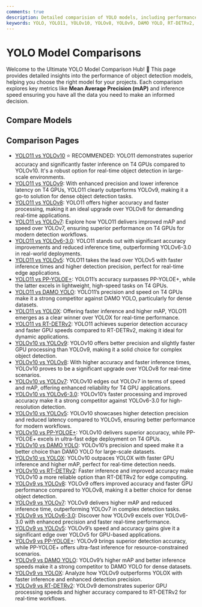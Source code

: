 ```yaml
---
comments: true
description: Detailed comparision of YOLO models, including performance, speed, mAP, and deployment benchmarks for object detection tasks.
keywords: YOLO, YOLO11, YOLOv10, YOLOv8, YOLOv9, DAMO YOLO, RT-DETRv2, YOLOX, PP-YOLOE+, model comparison, object detection, computer vision
---
```


# YOLO Model Comparisons

Welcome to the Ultimate YOLO Model Comparison Hub! 🚀 This page provides detailed insights into the performance of object detection models, helping you choose the right model for your projects. Each comparison explores key metrics like **Mean Average Precision (mAP)** and inference speed ensuring you have all the data you need to make an informed decision.

## Compare Models

## Comparison Pages

- [YOLO11 vs YOLOv10](../compare/yolo11-vs-yolov10.md) ⭐ RECOMMENDED: YOLO11 demonstrates superior accuracy and significantly faster inference on T4 GPUs compared to YOLOv10. It's a robust option for real-time object detection in large-scale environments.
- [YOLO11 vs YOLOv9](../compare/yolo11-vs-yolov9.md): With enhanced precision and lower inference latency on T4 GPUs, YOLO11 clearly outperforms YOLOv9, making it a go-to solution for dense object detection tasks.
- [YOLO11 vs YOLOv8](../compare/yolo11-vs-yolov8.md): YOLO11 offers higher accuracy and faster processing, making it an ideal upgrade over YOLOv8 for demanding real-time applications.
- [YOLO11 vs YOLOv7](../compare/yolo11-vs-yolov7.md): Explore how YOLO11 delivers improved mAP and speed over YOLOv7, ensuring superior performance on T4 GPUs for modern detection workflows.
- [YOLO11 vs YOLOv6-3.0](../compare/yolo11-vs-yolov6-3.0.md): YOLO11 stands out with significant accuracy improvements and reduced inference time, outperforming YOLOv6-3.0 in real-world deployments.
- [YOLO11 vs YOLOv5](../compare/yolo11-vs-yolov5.md): YOLO11 takes the lead over YOLOv5 with faster inference times and higher detection precision, perfect for real-time edge applications.
- [YOLO11 vs PP-YOLOE+](../compare/yolo11-vs-pp-yoloe+.md): YOLO11’s accuracy surpasses PP-YOLOE+, while the latter excels in lightweight, high-speed tasks on T4 GPUs.
- [YOLO11 vs DAMO YOLO](../compare/yolo11-vs-damo-yolo.md): YOLO11’s precision and speed on T4 GPUs make it a strong competitor against DAMO YOLO, particularly for dense datasets.
- [YOLO11 vs YOLOX](../compare/yolo11-vs-yolox.md): Offering faster inference and higher mAP, YOLO11 emerges as a clear winner over YOLOX for real-time performance.
- [YOLO11 vs RT-DETRv2](../compare/yolo11-vs-rtdetrv2.md): YOLO11 achieves superior detection accuracy and faster GPU speeds compared to RT-DETRv2, making it ideal for dynamic applications.
- [YOLOv10 vs YOLOv9](../compare/yolov10-vs-yolov9.md): YOLOv10 offers better precision and slightly faster GPU processing than YOLOv9, making it a solid choice for complex object detection.
- [YOLOv10 vs YOLOv8](../compare/yolov10-vs-yolov8.md): With higher accuracy and faster inference times, YOLOv10 proves to be a significant upgrade over YOLOv8 for real-time scenarios.
- [YOLOv10 vs YOLOv7](../compare/yolov10-vs-yolov7.md): YOLOv10 edges out YOLOv7 in terms of speed and mAP, offering enhanced reliability for T4 GPU applications.
- [YOLOv10 vs YOLOv6-3.0](../compare/yolov10-vs-yolov6-3.0.md): YOLOv10’s faster processing and improved accuracy make it a strong competitor against YOLOv6-3.0 for high-resolution detection.
- [YOLOv10 vs YOLOv5](../compare/yolov10-vs-yolov5.md): YOLOv10 showcases higher detection precision and reduced latency compared to YOLOv5, ensuring better performance for modern workflows.
- [YOLOv10 vs PP-YOLOE+](../compare/yolov10-vs-pp-yoloe+.md): YOLOv10 delivers superior accuracy, while PP-YOLOE+ excels in ultra-fast edge deployment on T4 GPUs.
- [YOLOv10 vs DAMO YOLO](../compare/yolov10-vs-damo-yolo.md): YOLOv10’s precision and speed make it a better choice than DAMO YOLO for large-scale datasets.
- [YOLOv10 vs YOLOX](../compare/yolov10-vs-yolox.md): YOLOv10 outpaces YOLOX with faster GPU inference and higher mAP, perfect for real-time detection needs.
- [YOLOv10 vs RT-DETRv2](../compare/yolov10-vs-rtdetrv2.md): Faster inference and improved accuracy make YOLOv10 a more reliable option than RT-DETRv2 for edge computing.
- [YOLOv9 vs YOLOv8](../compare/yolov9-vs-yolov8.md): YOLOv9 offers improved accuracy and faster GPU performance compared to YOLOv8, making it a better choice for dense object detection.
- [YOLOv9 vs YOLOv7](../compare/yolov9-vs-yolov7.md): YOLOv9 delivers higher mAP and reduced inference time, outperforming YOLOv7 in complex detection tasks.
- [YOLOv9 vs YOLOv6-3.0](../compare/yolov9-vs-yolov6-3.0.md): Discover how YOLOv9 excels over YOLOv6-3.0 with enhanced precision and faster real-time performance.
- [YOLOv9 vs YOLOv5](../compare/yolov9-vs-yolov5.md): YOLOv9’s speed and accuracy gains give it a significant edge over YOLOv5 for GPU-based applications.
- [YOLOv9 vs PP-YOLOE+](../compare/yolov9-vs-pp-yoloe+.md): YOLOv9 brings superior detection accuracy, while PP-YOLOE+ offers ultra-fast inference for resource-constrained scenarios.
- [YOLOv9 vs DAMO YOLO](../compare/yolov9-vs-damo-yolo.md): YOLOv9’s higher mAP and better inference speeds make it a strong competitor to DAMO YOLO for dense datasets.
- [YOLOv9 vs YOLOX](../compare/yolov9-vs-yolox.md): Analyze how YOLOv9 outperforms YOLOX with faster inference and enhanced detection precision.
- [YOLOv9 vs RT-DETRv2](../compare/yolov9-vs-rtdetrv2.md): YOLOv9 demonstrates superior GPU processing speeds and higher accuracy compared to RT-DETRv2 for real-time workflows.
